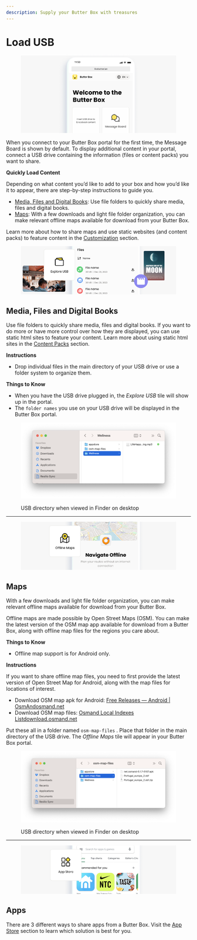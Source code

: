 ```yaml
---
description: Supply your Butter Box with treasures
---
```


# Load USB

<figure><img src="../.gitbook/assets/default portal.png" alt=""><figcaption></figcaption></figure>

When you connect to your Butter Box portal for the first time, the Message Board is shown by default. To display additional content in your portal, connect a USB drive containing the information (files or content packs) you want to share.&#x20;



**Quickly Load Content**

Depending on what content you’d like to add to your box and how you’d like it to appear, there are step-by-step instructions to guide you.

* [Media, Files and Digital Books](load-usb.md#media-files-and-digital-books): Use file folders to quickly share media, files and digital books.
* [Maps](load-usb.md#maps): With a few downloads and light file folder organization, you can make relevant offline maps available for download from your Butter Box.

Learn more about how to share maps and use static websites (and content packs) to feature content in the [Customization](../customization/) section.



<figure><img src="../.gitbook/assets/media-type-explore.png" alt=""><figcaption></figcaption></figure>

## Media, Files and Digital Books

Use file folders to quickly share media, files and digital books. If you want to do more or have more control over how they are displayed, you can use static html sites to feature your content. Learn more about using static html sites in the [Content Packs](../customization/content-packs.md) section.&#x20;

**Instructions**

* Drop individual files in the main directory of your USB drive or use a folder system to organize them.

**Things to Know**

* When you have the USB drive plugged in, the _Explore USB_ tile will show up in the portal.
* The `folder names` you use on your USB drive will be displayed in the Butter Box portal.



<figure><img src="../.gitbook/assets/Screenshot 2025-08-16 at 9.50.15 PM.png" alt=""><figcaption><p>USB directory when viewed in Finder on desktop</p></figcaption></figure>

***



<figure><img src="../.gitbook/assets/media-type-maps.png" alt=""><figcaption></figcaption></figure>

## Maps

With a few downloads and light file folder organization, you can make relevant offline maps available for download from your Butter Box.

Offline maps are made possible by Open Street Maps (OSM). You can make the latest version of the OSM map app available for download from a Butter Box, along with offline map files for the regions you care about.&#x20;

**Things to Know**

* Offline map support is for Android only.

**Instructions**

If you want to share offline map files, you need to first provide the latest version of Open Street Map for Android, along with the map files for locations of interest.

* Download OSM map apk for Android: [Free Releases — Android | OsmAndosmand.net](https://osmand.net/docs/versions/free-versions/?current-os=ios&)
* Download OSM map files: [Osmand Local Indexes Listdownload.osmand.net](https://download.osmand.net/list.php)

Put these all in a folder named `osm-map-files` . Place that folder in the main directory of the USB drive. The _Offline Maps_ tile will appear in your Butter Box portal.

<figure><img src="../.gitbook/assets/Screenshot 2025-08-16 at 9.44.40 PM.png" alt=""><figcaption><p>USB directory when viewed in Finder on desktop</p></figcaption></figure>

***



<figure><img src="../.gitbook/assets/media-type-apps.png" alt=""><figcaption></figcaption></figure>

## Apps

There are 3 different ways to share apps from a Butter Box. Visit the [App Store](../customization/app-store.md) section to learn which solution is best for you.
